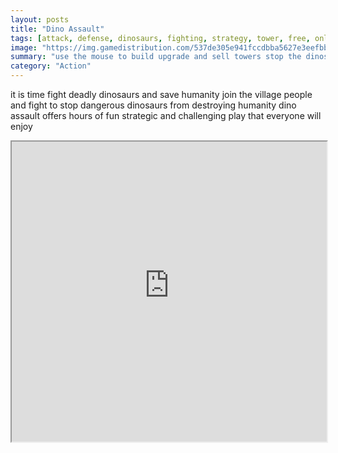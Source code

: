 ```yaml
---
layout: posts
title: "Dino Assault"
tags: [attack, defense, dinosaurs, fighting, strategy, tower, free, online, games, oyna, game, free, games, play, play, games]
image: "https://img.gamedistribution.com/537de305e941fccdbba5627e3eefbb24.jpg"
summary: "use the mouse to build upgrade and sell towers stop the dinos from getting to the berries  free online games oyna game free games play play games"
category: "Action"
---
```


it is time fight deadly dinosaurs and save humanity join the village people and fight to stop dangerous dinosaurs from destroying humanity dino assault offers hours of fun strategic and challenging play that everyone will enjoy

<iframe width="100%" height="480px;" src="https://flash.gamedistribution.com?game=537de305e941fccdbba5627e3eefbb24"></iframe>